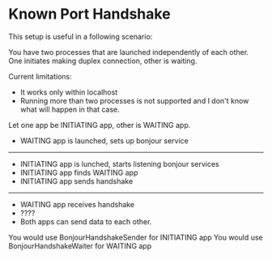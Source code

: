 #  Known Port Handshake

This setup is useful in a following scenario:

You have two processes that are launched independently of each other. One initiates making duplex connection, other is waiting.

Current limitations:
- It works only within localhost
- Running more than two processes is not supported and I don't know what will happen in that case.

Let one app be INITIATING app, other is WAITING app.

- WAITING app is launched, sets up bonjour service 
- ----
- INITIATING app is lunched, starts listening bonjour services
- INITIATING app finds WAITING app
- INITIATING app sends handshake
- ----
- WAITING app receives handshake
- ????
- Both apps can send data to each other.

You would use BonjourHandshakeSender for INITIATING app
You would use BonjourHandshakeWaiter for WAITING app
